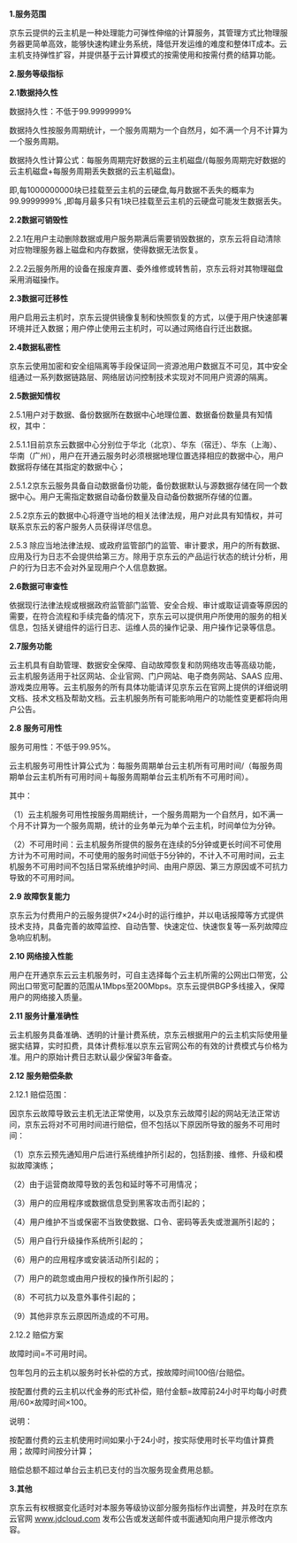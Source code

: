 **1.服务范围**

京东云提供的云主机是一种处理能力可弹性伸缩的计算服务，其管理方式比物理服务器更简单高效，能够快速构建业务系统，降低开发运维的难度和整体IT成本。云主机支持弹性扩容，并提供基于云计算模式的按需使用和按需付费的结算功能。

**2.服务等级指标**

**2.1数据持久性**

数据持久性：不低于99.9999999% 

数据持久性按服务周期统计，一个服务周期为一个自然月，如不满一个月不计算为一个服务周期。

数据持久性计算公式：每服务周期完好数据的云主机磁盘/(每服务周期完好数据的云主机磁盘+每服务周期丢失数据的云主机磁盘)。

即,每1000000000块已挂载至云主机的云硬盘,每月数据不丢失的概率为99.9999999% ,即每月最多只有1块已挂载至云主机的云硬盘可能发生数据丢失。

**2.2数据可销毁性**

2.2.1在用户主动删除数据或用户服务期满后需要销毁数据的，京东云将自动清除对应物理服务器上磁盘和内存数据，使得数据无法恢复。

2.2.2云服务所用的设备在报废弃置、委外维修或转售前，京东云将对其物理磁盘采用消磁操作。

**2.3数据可迁移性**

用户启用云主机时，京东云提供镜像复制和快照恢复的方式，以便于用户快速部署环境并迁入数据；用户停止使用云主机时，可以通过网络自行迁出数据。

**2.4数据私密性**

京东云使用加密和安全组隔离等手段保证同一资源池用户数据互不可见，其中安全组通过一系列数据链路层、网络层访问控制技术实现对不同用户资源的隔离。

**2.5数据知情权**

2.5.1用户对于数据、备份数据所在数据中心地理位置、数据备份数量具有知情权，其中：

2.5.1.1目前京东云数据中心分别位于华北（北京）、华东（宿迁）、华东（上海）、华南（广州），用户在开通云服务时必须根据地理位置选择相应的数据中心，用户数据将存储在其指定的数据中心；

2.5.1.2京东云服务具备自动数据备份功能，备份数据默认与源数据存储在同一个数据中心。用户无需指定数据自动备份数量及自动备份数据所存储的位置。

2.5.2京东云的数据中心将遵守当地的相关法律法规，用户对此具有知情权，并可联系京东云的客户服务人员获得详尽信息。

2.5.3 除应当地法律法规、或政府监管部门的监管、审计要求，用户的所有数据、应用及行为日志不会提供给第三方。除用于京东云的产品运行状态的统计分析，用户的行为日志不会对外呈现用户个人信息数据。

**2.6数据可审查性**

依据现行法律法规或根据政府监管部门监管、安全合规、审计或取证调查等原因的需要，在符合流程和手续完备的情况下，京东云可以提供用户所使用的服务的相关信息，包括关键组件的运行日志、运维人员的操作记录、用户操作记录等信息。

**2.7服务功能**

云主机具有自助管理、数据安全保障、自动故障恢复和防网络攻击等高级功能， 云主机服务适用于社区网站、企业官网、门户网站、电子商务网站、SAAS 应用、游戏类应用等。云主机服务的所有具体功能请详见京东云在官网上提供的详细说明文档、技术文档及帮助文档。云主机服务所有可能影响用户的功能性变更都将向用户公告。

**2.8 服务可用性**

服务可用性：不低于99.95%。

云主机服务可用性计算公式为：每服务周期单台云主机所有可用时间/（每服务周期单台云主机所有可用时间＋每服务周期单台云主机所有不可用时间）。

其中：

（1）云主机服务可用性按服务周期统计，一个服务周期为一个自然月，如不满一个月不计算为一个服务周期，统计的业务单元为单个云主机，时间单位为分钟。

（2）不可用时间：云主机服务所提供的服务在连续的5分钟或更长时间不可使用方计为不可用时间，不可使用的服务时间低于5分钟的，不计入不可用时间，云主机服务不可用时间不包括日常系统维护时间、由用户原因、第三方原因或不可抗力导致的不可用时间。


**2.9 故障恢复能力**

京东云为付费用户的云服务提供7×24小时的运行维护，并以电话报障等方式提供技术支持，具备完善的故障监控、自动告警、快速定位、快速恢复等一系列故障应急响应机制。

**2.10 网络接入性能**

用户在开通京东云云主机服务时，可自主选择每个云主机所需的公网出口带宽，公网出口带宽可配置的范围从1Mbps至200Mbps。京东云提供BGP多线接入，保障用户的网络接入质量。

**2.11 服务计量准确性**

云主机服务具备准确、透明的计量计费系统，京东云根据用户的云主机实际使用量据实结算，实时扣费，具体计费标准以京东云官网公布的有效的计费模式与价格为准。用户的原始计费日志默认最少保留3年备查。

**2.12 服务赔偿条款**

2.12.1 赔偿范围：

因京东云故障导致云主机无法正常使用，以及京东云故障引起的网站无法正常访问，京东云将对不可用时间进行赔偿，但不包括以下原因所导致的服务不可用时间：

（1）京东云预先通知用户后进行系统维护所引起的，包括割接、维修、升级和模拟故障演练；

（2）由于运营商故障导致的丢包和延时等不可用情况；

（3）用户的应用程序或数据信息受到黑客攻击而引起的；

（4）用户维护不当或保密不当致使数据、口令、密码等丢失或泄漏所引起的；

（5）用户自行升级操作系统所引起的；

（6）用户的应用程序或安装活动所引起的；

（7）用户的疏忽或由用户授权的操作所引起的；

（8）不可抗力以及意外事件引起的；

（9）其他非京东云原因所造成的不可用。

2.12.2 赔偿方案

故障时间=不可用时间。

包年包月的云主机以服务时长补偿的方式，按故障时间100倍/台赔偿。

按配置付费的云主机以代金券的形式补偿，赔付金额=故障前24小时平均每小时费用/60×故障时间×100。

说明：

按配置付费的云主机使用时间如果小于24小时，按实际使用时长平均值计算费用；故障时间按分计算；

赔偿总额不超过单台云主机已支付的当次服务现金费用总额。

**3.其他**

京东云有权根据变化适时对本服务等级协议部分服务指标作出调整，并及时在京东云官网 www.jdcloud.com 发布公告或发送邮件或书面通知向用户提示修改内容。
